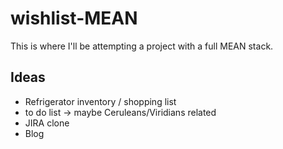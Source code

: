 # wishlist-MEAN
This is where I'll be attempting a project with a full MEAN stack.

## Ideas
- Refrigerator inventory / shopping list
- to do list -> maybe Ceruleans/Viridians related
- JIRA clone
- Blog
